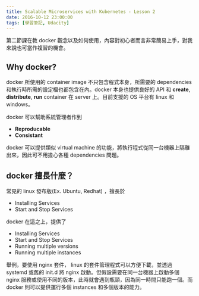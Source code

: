 ```yaml
---
title: Scalable Microservices with Kubernetes - Lesson 2
date: 2016-10-12 23:00:00
tags: [學習筆記, Udacity]
---
```


第二節課在教 docker 觀念以及如何使用，內容對初心者而言非常簡易上手，對我來說也可當作複習的機會。

## Why docker?
docker 所使用的 container image 不只包含程式本身，所需要的 dependencies 和執行時所需的設定檔也都包含在內。docker 本身也提供良好的 API 和 **create**, **distribute**, **run** container 在 server 上。目前支援的 OS 平台有 linux 和 windows。

docker 可以幫助系統管理者作到

* **Reproducable**
* **Consistant**

docker 可以提供類似 virtual machine 的功能，將執行程式從同一台機器上隔離出來，因此可不用擔心各種 dependencies 問題。

## docker 擅長什麼？
常見的 linux 發布版(Ex. Ubuntu, Redhat) ，擅長於

* Installing Services
* Start and Stop Services

docker 在這之上，提供了

* Installing Services
* Start and Stop Services
* Running multiple versions
* Running multiple instances

舉例，要使用 nginx 套件， linux 的套件管理程式可以方便下載，並透過 systemd 或舊的 init.d 將 nginx 啟動。但假設需要在同一台機器上啟動多個 nginx 服務或使用不同的版本，此時就會遇到瓶頸，因為同一時間只能跑一個。而 docker 則可以提供運行多個 instances 和多個版本的能力。
